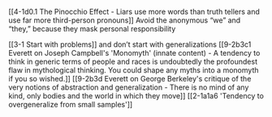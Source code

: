 [[4-1d0.1 The Pinocchio Effect - Liars use more words than truth tellers and use far more third-person pronouns]]
	Avoid the anonymous “we” and “they,” because they mask personal responsibility

[[3-1 Start with problems]] and don’t start with generalizations
	[[9-2b3c1 Everett on Joseph Campbell's 'Monomyth' (innate content) - A tendency to think in generic terms of people and races is undoubtedly the profoundest flaw in mythological thinking. You could shape any myths into a monomyth if you so wished.]]
		[[9-2b3d Everett on George Berkeley's critique of the very notions of abstraction and generalization - There is no mind of any kind, only bodies and the world in which they move]]
			[[2-1a1a6 'Tendency to overgeneralize from small samples']]

